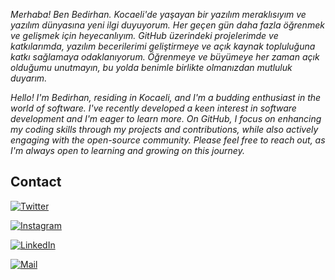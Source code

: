 *Merhaba! Ben Bedirhan. Kocaeli'de yaşayan bir yazılım meraklısıyım ve yazılım dünyasına yeni ilgi duyuyorum. Her geçen gün daha fazla öğrenmek ve gelişmek için heyecanlıyım. GitHub üzerindeki projelerimde ve katkılarımda, yazılım becerilerimi geliştirmeye ve açık kaynak topluluğuna katkı sağlamaya odaklanıyorum. Öğrenmeye ve büyümeye her zaman açık olduğumu unutmayın, bu yolda benimle birlikte olmanızdan mutluluk duyarım.*

*Hello! I'm Bedirhan, residing in Kocaeli, and I'm a budding enthusiast in the world of software. I've recently developed a keen interest in software development and I'm eager to learn more. On GitHub, I focus on enhancing my coding skills through my projects and contributions, while also actively engaging with the open-source community. Please feel free to reach out, as I'm always open to learning and growing on this journey.*


## Contact

[![Twitter](https://seeklogo.com/images/T/twitter-logo-660CF921CB-seeklogo.com.png)](https://twitter.com/hittheroadbed)

[![Instagram](https://seeklogo.com/images/I/instagram-logo-B12DD504FE-seeklogo.com.png)](https://instagram.com/hittheroadbed)

[![LinkedIn](https://seeklogo.com/images/L/linkedin-logo-F84AF05CFC-seeklogo.com.png)](https://www.linkedin.com/in/bedirhanbayrak)
      
  [![Mail](https://img.icons8.com/?size=2x&id=6BBCqlzE4iKd&format=png)](mailto:bayrak.bedirhan@icloud.com)
